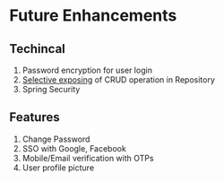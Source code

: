# Future Enhancements

## Techincal
1. Password encryption for user login
2. [Selective exposing](https://docs.spring.io/spring-data/jpa/docs/current/reference/html/#repositories.definition-tuning) of CRUD operation in Repository
3. Spring Security

## Features
1. Change Password
2. SSO with Google, Facebook
3. Mobile/Email verification with OTPs
4. User profile picture